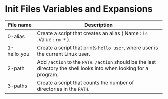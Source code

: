 # Init Files Variables and Expansions

| File name | Description |
|-----------|------------|
|0-alias | Create a script that creates an alias ( Name : `ls` .Value : `rm *` ). |
|1-hello_you | Create a script that prints `hello user`, where user is the current Linux user.|
|2-path | Add `/action` to the `PATH`. `/action` should be the last directory the shell looks into when looking for a program.|
|3-paths | Create a script that counts the number of directories in the `PATH`.|
